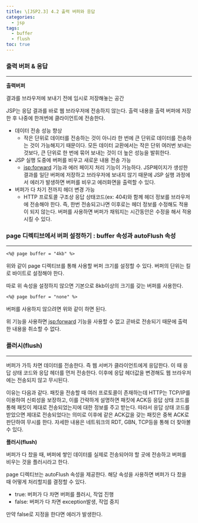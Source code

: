 ```yaml
---
title: \[JSP2.3] 4.2 출력 버퍼와 응답
categories: 
  - jsp
tags: 
  - buffer
  - flush
toc: true
---
```


### 출력 버퍼 & 응답

---

**출력버퍼**

결과를 브라우저에 보내기 전에 임시로 저장해놓는 공간

JSP는 응답 결과를 바로 웹 브라우저에 전송하지 않는다. 출력 내용을 출력 버퍼에 저장한 후 나중에 한꺼번에 클라이언트에 전송한다.

- 데이터 전송 성능 향상
    - 작은 단위로 데이터를 전송하는 것이 아니라 한 번에 큰 단위로 데이터를 전송하는 것이 가능해지기 때문이다. 모든 데이터 교환에서는 작은 단위 여러번 보내는 것보다, 큰 단위로 한 번에 묶어 보내는 것이 더 높은 성능을 발휘한다.
- JSP 실행 도중에 버퍼를 비우고 새로운 내용 전송 가능
    - <jsp:forward> 기능과 에러 페이지 처리 기능이 가능하다. JSP페이지가 생성한 결과를 일단 버퍼에 저장하고 브라우저에 보내지 않기 때문에 JSP 실행 과정에서 에러가 발생하면 버퍼를 비우고 에러화면을 출력할 수 있다.
- 버퍼가 다 차기 전까지 헤더 변경 가능
    - HTTP 프로토콜 구조상 응답 상태코드(ex: 404)와 함께 헤더 정보를 브라우저에 전송해야 한다. 즉, 한번 전송되고나면 이후로는 헤더 정보를 수정해도 적용이 되지 않는다. 버퍼를 사용하면 버퍼가 채워지는 시간동안은 수정을 해서 적용 시킬 수 있다.

### page 디렉티브에서 버퍼 설정하기 : buffer 속성과 autoFlush 속성

---

```markdown
<%@ page buffer = "4kb" %>
```

위와 같이 page 디렉티브를 통해 사용할 버퍼 크기를 설정할 수 있다. 버퍼의 단위는 킬로 바이트로 설정해야 한다.

따로 위 속성을 설정하지 않으면 기본으로 8kb이상의 크기를 갖는 버퍼를 사용한다.

```markdown
<%@ page buffer = "none" %>
```

버퍼를 사용하지 않으려면 위와 같이 하면 된다.

위 기능을 사용하면 <jsp:forward> 기능을 사용할 수 없고 곧바로 전송되기 때문에 출력한 내용을 취소할 수 없다.

### 플러시(flush)

---

버퍼가 가득 차면 데이터를 전송한다. 즉 웹 서버가 클라이언트에게 응답한다. 이 때 응답 상태 코드와 응답 헤더를 먼저 전송한다. 이후에 응답 헤더값을 변경해도 웹 브라우저에는 전송되지 않고 무시된다.

이유는 다음과 같다. 패킷을 전송할 때 여러 프로토콜이 존재하는데 HTTP는 TCP/IP를 이용하여 신뢰성을 보장하고, 이를 간략하게 설명하면 패킷에 ACK등 응답 상태 코드를 통해 패킷이 제대로 전송되었는지에 대한 정보를 주고 받는다. 따라서 응답 상태 코드를 받았으면 제대로 전송되었다는 의미로 이후에 같은 ACK값을 갖는 패킷은 중복 ACK로 판단하여 무시를 한다. 자세한 내용은 네트워크의 RDT, GBN, TCP등을 통해 더 찾아볼 수 있다.

**플러시(flush)**

버퍼가 다 찼을 때, 버퍼에 쌓인 데이터를 실제로 전송되어야 할 곳에 전송하고 버퍼를 비우는 것을 플러시라고 한다.

page 디렉티브는 autoFlush 속성을 제공한다. 해당 속성을 사용하면 버퍼가 다 찼을 때 어떻게 처리할지를 결정할 수 있다.

- true: 버퍼가 다 차면 버퍼를 플러시, 작업 진행
- false: 버퍼가 다 차면 exception발생, 작업 중지

만약 false로 지정을 한다면 에러가 발생한다.